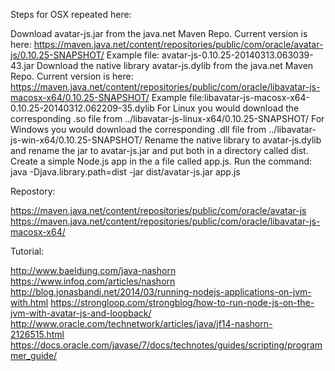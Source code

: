 Steps for OSX repeated here:

Download avatar-js.jar from the java.net Maven Repo. Current version is here: https://maven.java.net/content/repositories/public/com/oracle/avatar-js/0.10.25-SNAPSHOT/ Example file: avatar-js-0.10.25-20140313.063039-43.jar
Download the native library avatar-js.dylib from the java.net Maven Repo. Current version is here: https://maven.java.net/content/repositories/public/com/oracle/libavatar-js-macosx-x64/0.10.25-SNAPSHOT/ 
Example file:libavatar-js-macosx-x64-0.10.25-20140312.062209-35.dylib 
For Linux you would download the corresponding .so file from ../libavatar-js-linux-x64/0.10.25-SNAPSHOT/ 
For Windows you would download the corresponding .dll file from ../libavatar-js-win-x64/0.10.25-SNAPSHOT/
Rename the native library to avatar-js.dylib and rename the jar to avatar-js.jar and put both in a directory called dist.
Create a simple Node.js app in the a file called app.js.
Run the command: java -Djava.library.path=dist -jar dist/avatar-js.jar app.js

Repostory:

https://maven.java.net/content/repositories/public/com/oracle/avatar-js
https://maven.java.net/content/repositories/public/com/oracle/libavatar-js-macosx-x64/

Tutorial:

http://www.baeldung.com/java-nashorn
https://www.infoq.com/articles/nashorn
http://blog.jonasbandi.net/2014/03/running-nodejs-applications-on-jvm-with.html
https://strongloop.com/strongblog/how-to-run-node-js-on-the-jvm-with-avatar-js-and-loopback/
http://www.oracle.com/technetwork/articles/java/jf14-nashorn-2126515.html
https://docs.oracle.com/javase/7/docs/technotes/guides/scripting/programmer_guide/